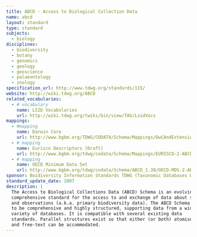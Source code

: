 ```yaml
---
title: ABCD - Access to Biological Collection Data
name: abcd
layout: standard
type: standard
subjects:
  - biology
disciplines:
  - biodiversity
  - botany
  - genomics
  - geology
  - geoscience
  - palaeontology
  - zoology
specification_url: http://www.tdwg.org/standards/115/
website: http://wiki.tdwg.org/ABCD
related_vocabularies:
  - # vocabulary
    name: LSID Vocabularies
    url: http://wiki.tdwg.org/twiki/bin/view/TAG/LsidVocs
mappings:
  - #mapping
    name: Darwin Core
    url: http://www.bgbm.org/TDWG/CODATA/Schema/Mappings/DwCAndExtensions.htm
  - # mapping
    name: Eurisco Descriptors (Draft)
    url: http://www.bgbm.org/tdwg/codata/Schema/Mappings/EURISCO-2-ABCD.pdf
  - # mapping
    name: OECD Minimum Data Set
    url: http://www.bgbm.org/tdwg/codata/Schema/ABCD_1.30/OECD-MDS-2-ABCD130.pdf
sponsor: Boidiversity Information Standards TDWG (Taxonomic Databases Working Group)
standard_update_date: 2007
description: |
  The Access to Biological Collections Data (ABCD) Schema is an evolving
  comprehensive standard for the access to and exchange of data about specimens
  and observations (a.k.a. primary biodiversity data). The ABCD Schema attempts
  to be comprehensive and highly structured, supporting data from a wide
  variety of databases. It is compatible with several existing data
  standards. Parallel structures exist so that either (or both) atomised data
  and free-text can be accommodated.
---
```


